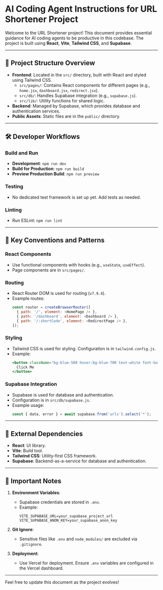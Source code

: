 # AI Coding Agent Instructions for URL Shortener Project

Welcome to the URL Shortener project! This document provides essential guidance for AI coding agents to be productive in this codebase. The project is built using **React**, **Vite**, **Tailwind CSS**, and **Supabase**.

---

## 📂 **Project Structure Overview**

- **Frontend**: Located in the `src/` directory, built with React and styled using Tailwind CSS.
  - `src/pages/`: Contains React components for different pages (e.g., `home.jsx`, `dashboard.jsx`, `redirect.jsx`).
  - `src/db/`: Handles Supabase integration (e.g., `supabase.js`).
  - `src/lib/`: Utility functions for shared logic.
- **Backend**: Managed by Supabase, which provides database and authentication services.
- **Public Assets**: Static files are in the `public/` directory.

---

## 🛠️ **Developer Workflows**

### **Build and Run**
- **Development**: `npm run dev`
- **Build for Production**: `npm run build`
- **Preview Production Build**: `npm run preview`

### **Testing**
- No dedicated test framework is set up yet. Add tests as needed.

### **Linting**
- Run ESLint: `npm run lint`

---

## 📜 **Key Conventions and Patterns**

### **React Components**
- Use functional components with hooks (e.g., `useState`, `useEffect`).
- Page components are in `src/pages/`.

### **Routing**
- React Router DOM is used for routing (`v7.9.4`).
- Example routes:
  ```javascript
  const router = createBrowserRouter([
    { path: '/', element: <HomePage /> },
    { path: '/dashboard', element: <Dashboard /> },
    { path: '/:shortCode', element: <RedirectPage /> },
  ]);
  ```

### **Styling**
- Tailwind CSS is used for styling. Configuration is in `tailwind.config.js`.
- Example:
  ```jsx
  <button className="bg-blue-500 hover:bg-blue-700 text-white font-bold py-2 px-4 rounded">
    Click Me
  </button>
  ```

### **Supabase Integration**
- Supabase is used for database and authentication.
- Configuration is in `src/db/supabase.js`.
- Example usage:
  ```javascript
  const { data, error } = await supabase.from('urls').select('*');
  ```

---

## 🔗 **External Dependencies**

- **React**: UI library.
- **Vite**: Build tool.
- **Tailwind CSS**: Utility-first CSS framework.
- **Supabase**: Backend-as-a-service for database and authentication.

---

## 🚨 **Important Notes**

1. **Environment Variables**:
   - Supabase credentials are stored in `.env`.
   - Example:
     ```env
     VITE_SUPABASE_URL=your_supabase_project_url
     VITE_SUPABASE_ANON_KEY=your_supabase_anon_key
     ```

2. **Git Ignore**:
   - Sensitive files like `.env` and `node_modules/` are excluded via `.gitignore`.

3. **Deployment**:
   - Use Vercel for deployment. Ensure `.env` variables are configured in the Vercel dashboard.

---

Feel free to update this document as the project evolves!